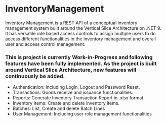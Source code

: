 # InventoryManagement

Inventory Management is a REST API of a conceptual inventory management system built around the Vertical Slice Architecture on .NET 9. It has versatile role based access controls to assign multiple users to do access different functionalities in the inventory management and overall user and access control management.

### This is project is currently Work-in-Progress and following features have been fully implemented. As the project is built around Vertical Slice Architecture, new features will continuously be added.

- Authentication: Including Login, Logout and Password Reset.
- Transactions: Goods receive and issuance functionalities.
- Reports: Generate Inventory Transaction Report in .xlsx format.
- Inventory Items: Create and delete inventory items.
- Batches: List, Create and delete Batch Lines
- User Management: Including user role management functionalities